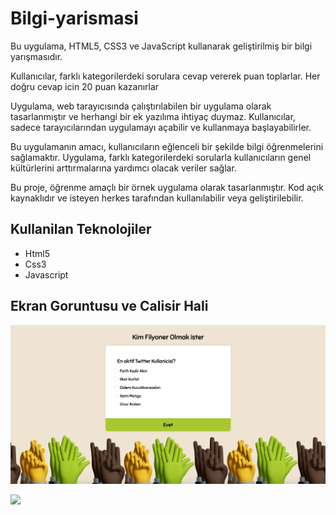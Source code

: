 # Bilgi-yarismasi

Bu uygulama, HTML5, CSS3 ve JavaScript kullanarak geliştirilmiş bir bilgi yarışmasıdır.

Kullanıcılar, farklı kategorilerdeki sorulara cevap vererek puan toplarlar. Her doğru cevap icin 20 puan kazanırlar

Uygulama, web tarayıcısında çalıştırılabilen bir uygulama olarak tasarlanmıştır ve herhangi bir ek yazılıma ihtiyaç duymaz. Kullanıcılar, sadece tarayıcılarından uygulamayı açabilir ve kullanmaya başlayabilirler.

Bu uygulamanın amacı, kullanıcıların eğlenceli bir şekilde bilgi öğrenmelerini sağlamaktır. Uygulama, farklı kategorilerdeki sorularla kullanıcıların genel kültürlerini arttırmalarına yardımcı olacak veriler sağlar.

Bu proje, öğrenme amaçlı bir örnek uygulama olarak tasarlanmıştır. Kod açık kaynaklıdır ve isteyen herkes tarafından kullanılabilir veya geliştirilebilir.

## Kullanilan Teknolojiler

- Html5
- Css3
- Javascript


## Ekran Goruntusu ve Calisir Hali


![](/img/Ekran-goruntusu.jpg)

![](/img/Calisir-hali.gif)
